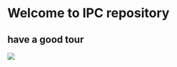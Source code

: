 <!DOCTYPE html>
<html>
<head>
<meta charset="UTF-8">
  <h1>Welcome to IPC repository</h1>
  <h2>have a good tour</h2>
  <img src="https://media.giphy.com/media/9P56GiCDX2sGBZToJS/giphy.gif" />

</head>
<body>
</body>
</html>
